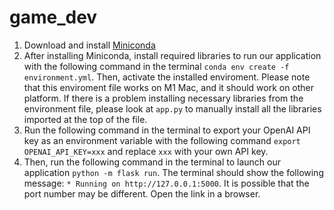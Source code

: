 # game_dev

1. Download and install [Miniconda](https://docs.anaconda.com/free/miniconda/miniconda-install/)
2. After installing Miniconda, install required libraries to run our application with the following command in the terminal ```conda env create -f environment.yml```. Then, activate the installed enviroment. Please note that this enviroment file works on M1 Mac, and it should work on other platform. If there is a problem installing necessary libraries from the environment file, please look at ```app.py``` to manually install all the libraries imported at the top of the file.
3. Run the following command in the terminal to export your OpenAI API key as an environment variable with the following command ```export OPENAI_API_KEY=xxx``` and replace ```xxx``` with your own API key.
3. Then, run the following command in the terminal to launch our application ```python -m flask run```. The terminal should show the following message: ```* Running on http://127.0.0.1:5000```. It is possible that the port number may be different. Open the link in a browser.

